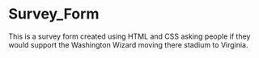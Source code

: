 # Survey_Form
This is a survey form created using HTML and CSS asking people if they would support the Washington Wizard moving there stadium to Virginia.